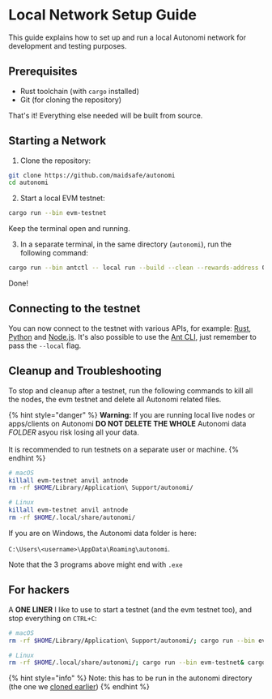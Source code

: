 # Local Network Setup Guide

This guide explains how to set up and run a local Autonomi network for development and testing purposes.

## Prerequisites

* Rust toolchain (with `cargo` installed)
* Git (for cloning the repository)

That's it! Everything else needed will be built from source.

## Starting a Network

1. Clone the repository:

```bash
git clone https://github.com/maidsafe/autonomi
cd autonomi
```

2. Start a local EVM testnet:

```bash
cargo run --bin evm-testnet 
```

Keep the terminal open and running.

3. In a separate terminal, in the same directory (`autonomi`), run the following command:

```bash
cargo run --bin antctl -- local run --build --clean --rewards-address 0xf39Fd6e51aad88F6F4ce6aB8827279cffFb92266 evm-local
```

Done!

## Connecting to the testnet

You can now connect to the testnet with various APIs, for example: [Rust](./build-apps-with-rust.md), [Python](./build-apps-with-python.md) and [Node.js](./build-apps-with-nodejs.md). It's also possible to use the [Ant CLI](https://crates.io/crates/ant-cli), just remember to pass the `--local` flag.

## Cleanup and Troubleshooting

To stop and cleanup after a testnet, run the following commands to kill all the nodes, the evm testnet and delete all Autonomi related files.

{% hint style="danger" %}
**Warning:** If you are running local live nodes or apps/clients on Autonomi **DO NOT DELETE THE WHOLE** Autonomi data _FOLDER_ asyou risk losing all your data. \
\
It is recommended to run testnets on a separate user or machine.
{% endhint %}

```bash
# macOS
killall evm-testnet anvil antnode
rm -rf $HOME/Library/Application\ Support/autonomi/

# Linux
killall evm-testnet anvil antnode
rm -rf $HOME/.local/share/autonomi/
```

If you are on Windows, the Autonomi data folder is here:

`C:\Users\<username>\AppData\Roaming\autonomi`.

Note that the 3 programs above might end with `.exe`

## For hackers

A **ONE LINER** I like to use to start a testnet (and the evm testnet too), and stop everything on `CTRL+C`:

```bash
# macOS
rm -rf $HOME/Library/Application\ Support/autonomi/; cargo run --bin evm-testnet& cargo run --bin antctl -- local run --build --rewards-address=0xf39Fd6e51aad88F6F4ce6aB8827279cffFb92266; (trap 'killall evm-testnet anvil antnode' SIGINT; cat)

# Linux
rm -rf $HOME/.local/share/autonomi/; cargo run --bin evm-testnet& cargo run --bin antctl -- local run --build --rewards-address=0xf39Fd6e51aad88F6F4ce6aB8827279cffFb92266; (trap 'killall evm-testnet anvil antnode' SIGINT; cat)
```

{% hint style="info" %}
Note: this has to be run in the autonomi directory (the one we [cloned earlier](local-network.md#starting-a-network))
{% endhint %}
